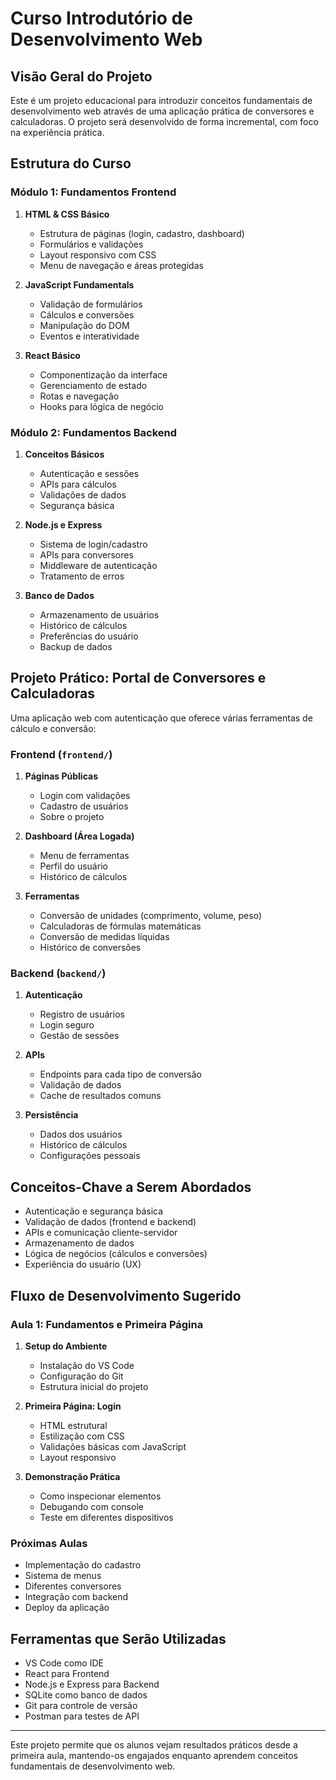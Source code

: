 # Curso Introdutório de Desenvolvimento Web

## Visão Geral do Projeto
Este é um projeto educacional para introduzir conceitos fundamentais de desenvolvimento web através de uma aplicação prática de conversores e calculadoras. O projeto será desenvolvido de forma incremental, com foco na experiência prática.

## Estrutura do Curso

### Módulo 1: Fundamentos Frontend
1. **HTML & CSS Básico**
   - Estrutura de páginas (login, cadastro, dashboard)
   - Formulários e validações
   - Layout responsivo com CSS
   - Menu de navegação e áreas protegidas
   
2. **JavaScript Fundamentals**
   - Validação de formulários
   - Cálculos e conversões
   - Manipulação do DOM
   - Eventos e interatividade
   
3. **React Básico**
   - Componentização da interface
   - Gerenciamento de estado
   - Rotas e navegação
   - Hooks para lógica de negócio

### Módulo 2: Fundamentos Backend
1. **Conceitos Básicos**
   - Autenticação e sessões
   - APIs para cálculos
   - Validações de dados
   - Segurança básica

2. **Node.js e Express**
   - Sistema de login/cadastro
   - APIs para conversores
   - Middleware de autenticação
   - Tratamento de erros

3. **Banco de Dados**
   - Armazenamento de usuários
   - Histórico de cálculos
   - Preferências do usuário
   - Backup de dados

## Projeto Prático: Portal de Conversores e Calculadoras
Uma aplicação web com autenticação que oferece várias ferramentas de cálculo e conversão:

### Frontend (`frontend/`)
1. **Páginas Públicas**
   - Login com validações
   - Cadastro de usuários
   - Sobre o projeto

2. **Dashboard (Área Logada)**
   - Menu de ferramentas
   - Perfil do usuário
   - Histórico de cálculos

3. **Ferramentas**
   - Conversão de unidades (comprimento, volume, peso)
   - Calculadoras de fórmulas matemáticas
   - Conversão de medidas líquidas
   - Histórico de conversões

### Backend (`backend/`)
1. **Autenticação**
   - Registro de usuários
   - Login seguro
   - Gestão de sessões

2. **APIs**
   - Endpoints para cada tipo de conversão
   - Validação de dados
   - Cache de resultados comuns

3. **Persistência**
   - Dados dos usuários
   - Histórico de cálculos
   - Configurações pessoais

## Conceitos-Chave a Serem Abordados
- Autenticação e segurança básica
- Validação de dados (frontend e backend)
- APIs e comunicação cliente-servidor
- Armazenamento de dados
- Lógica de negócios (cálculos e conversões)
- Experiência do usuário (UX)

## Fluxo de Desenvolvimento Sugerido

### Aula 1: Fundamentos e Primeira Página
1. **Setup do Ambiente**
   - Instalação do VS Code
   - Configuração do Git
   - Estrutura inicial do projeto

2. **Primeira Página: Login**
   - HTML estrutural
   - Estilização com CSS
   - Validações básicas com JavaScript
   - Layout responsivo

3. **Demonstração Prática**
   - Como inspecionar elementos
   - Debugando com console
   - Teste em diferentes dispositivos

### Próximas Aulas
- Implementação do cadastro
- Sistema de menus
- Diferentes conversores
- Integração com backend
- Deploy da aplicação

## Ferramentas que Serão Utilizadas
- VS Code como IDE
- React para Frontend
- Node.js e Express para Backend
- SQLite como banco de dados
- Git para controle de versão
- Postman para testes de API

---
Este projeto permite que os alunos vejam resultados práticos desde a primeira aula, mantendo-os engajados enquanto aprendem conceitos fundamentais de desenvolvimento web.